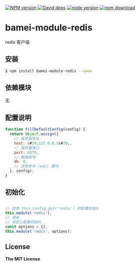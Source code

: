 [![NPM version][npm-image]][npm-url]
[![David deps][david-image]][david-url]
[![node version][node-image]][node-url]
[![npm download][download-image]][download-url]

[npm-image]: https://img.shields.io/npm/v/bamei-module-redis.svg?style=flat-square
[npm-url]: https://npmjs.org/package/bamei-module-redis
[david-image]: https://img.shields.io/david/leizongmin/bamei.svg?style=flat-square
[david-url]: https://david-dm.org/leizongmin/bamei
[node-image]: https://img.shields.io/badge/node.js-%3E=_4.0-green.svg?style=flat-square
[node-url]: http://nodejs.org/download/
[download-image]: https://img.shields.io/npm/dm/bamei-module-redis.svg?style=flat-square
[download-url]: https://npmjs.org/package/bamei-module-redis

# bamei-module-redis

redis 客户端

## 安装

```bash
$ npm install bamei-module-redis --save
```

## 依赖模块

无


## 配置说明

```javascript
function fillDefaultConfig(config) {
  return Object.assign({
    // 服务器地址
    host: &#39;127.0.0.1&#39;,
    // 服务器端口
    port: 6379,
    // 数据库号
    db: 0,
    // 其他参考 redis 模块
  }, config);
}
```

## 初始化

```javascript

// 使用 this.config.get('redis') 的配置初始化
this.module('redis');
// 或者
// 自定义配置初始化
const options = {};
this.module('redis', options);
```

## License

**The MIT License**
